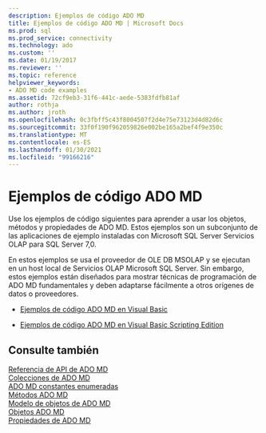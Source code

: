 ```yaml
---
description: Ejemplos de código ADO MD
title: Ejemplos de código ADO MD | Microsoft Docs
ms.prod: sql
ms.prod_service: connectivity
ms.technology: ado
ms.custom: ''
ms.date: 01/19/2017
ms.reviewer: ''
ms.topic: reference
helpviewer_keywords:
- ADO MD code examples
ms.assetid: 72cf9eb3-31f6-441c-aede-5383fdfb81af
author: rothja
ms.author: jroth
ms.openlocfilehash: 0c3fbff5c43f8004507f2d4e75e73123d4d82d6c
ms.sourcegitcommit: 33f0f190f962059826e002be165a2bef4f9e350c
ms.translationtype: MT
ms.contentlocale: es-ES
ms.lasthandoff: 01/30/2021
ms.locfileid: "99166216"
---
```

# <a name="ado-md-code-examples"></a>Ejemplos de código ADO MD
Use los ejemplos de código siguientes para aprender a usar los objetos, métodos y propiedades de ADO MD. Estos ejemplos son un subconjunto de las aplicaciones de ejemplo instaladas con Microsoft SQL Server Servicios OLAP para SQL Server 7,0.  
  
 En estos ejemplos se usa el proveedor de OLE DB MSOLAP y se ejecutan en un host local de Servicios OLAP Microsoft SQL Server. Sin embargo, estos ejemplos están diseñados para mostrar técnicas de programación de ADO MD fundamentales y deben adaptarse fácilmente a otros orígenes de datos o proveedores.  
  
-   [Ejemplos de código ADO MD en Visual Basic](./ado-md-code-examples-in-visual-basic.md)  
  
-   [Ejemplos de código ADO MD en Visual Basic Scripting Edition](./ado-md-code-examples-in-visual-basic-scripting-edition.md)  
  
## <a name="see-also"></a>Consulte también  
 [Referencia de API de ADO MD](./ado-md-object-model.md)   
 [Colecciones de ADO MD](./ado-md-collections.md)   
 [ADO MD constantes enumeradas](./ado-md-enumerated-constants.md)   
 [Métodos ADO MD](./ado-md-methods.md)   
 [Modelo de objetos de ADO MD](./ado-md-object-model.md)   
 [Objetos ADO MD](./ado-md-objects.md)   
 [Propiedades de ADO MD](./ado-md-properties.md)

